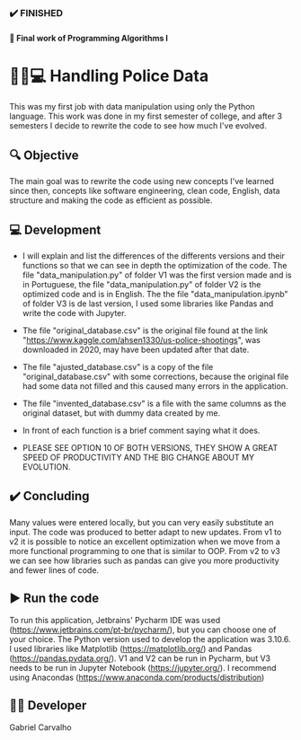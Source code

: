 ### :heavy_check_mark:	FINISHED
#### :orange_book: Final work of Programming Algorithms l
# :policeman::computer: Handling Police Data
This was my first job with data manipulation using only the Python language. This work was done in my first semester of college, and after 3 semesters I decide to rewrite the code to see how much I've evolved.

## :mag: Objective
The main goal was to rewrite the code using new concepts I've learned since then, concepts like software engineering, clean code, English, data structure and making the code as efficient as possible.

## :computer: Development
 * I will explain and list the differences of the differents versions and their functions so that we can see in depth the optimization of the code.
The file "data_manipulation.py" of folder V1 was the first version made and is in Portuguese, the file "data_manipulation.py" of folder V2 is the optimized code   and is in English. The the file "data_manipulation.ipynb" of folder V3 is de last version, I used some libraries like Pandas and write the code with Jupyter.

 * The file "original_database.csv" is the original file found at the link "https://www.kaggle.com/ahsen1330/us-police-shootings", was downloaded in 2020, may have been updated after that date.

 * The file "ajusted_database.csv" is a copy of the file "original_database.csv" with some corrections, because the original file had some data not filled and this caused many errors in the application.

 * The file "invented_database.csv" is a file with the same columns as the original dataset, but with dummy data created by me.

 * In front of each function is a brief comment saying what it does.

 * PLEASE SEE OPTION 10 OF BOTH VERSIONS, THEY SHOW A GREAT SPEED OF PRODUCTIVITY AND THE BIG CHANGE ABOUT MY EVOLUTION.
 
## :heavy_check_mark: Concluding
Many values were entered locally, but you can very easily substitute an input.
The code was produced to better adapt to new updates.
From v1 to v2 it is possible to notice an excellent optimization when we move from a more functional programming to one that is similar to OOP.
From v2 to v3 we can see how libraries such as pandas can give you more productivity and fewer lines of code.

## :arrow_forward: Run the code 
To run this application, Jetbrains' Pycharm IDE was used (https://www.jetbrains.com/pt-br/pycharm/), but you can choose one of your choice. 
The Python version used to develop the application was 3.10.6.
I used libraries like Matplotlib (https://matplotlib.org/) and Pandas (https://pandas.pydata.org/).
V1 and V2 can be run in Pycharm, but V3 needs to be run in Jupyter Notebook (https://jupyter.org/). I recommend using Anacondas (https://www.anaconda.com/products/distribution)

## :raising_hand_man: Developer

Gabriel Carvalho
